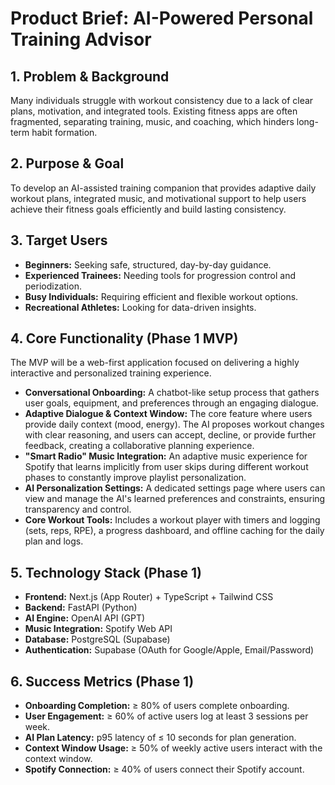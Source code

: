 # Product Brief: AI-Powered Personal Training Advisor

## 1. Problem & Background

Many individuals struggle with workout consistency due to a lack of clear plans, motivation, and integrated tools. Existing fitness apps are often fragmented, separating training, music, and coaching, which hinders long-term habit formation.

## 2. Purpose & Goal

To develop an AI-assisted training companion that provides adaptive daily workout plans, integrated music, and motivational support to help users achieve their fitness goals efficiently and build lasting consistency.

## 3. Target Users

*   **Beginners:** Seeking safe, structured, day-by-day guidance.
*   **Experienced Trainees:** Needing tools for progression control and periodization.
*   **Busy Individuals:** Requiring efficient and flexible workout options.
*   **Recreational Athletes:** Looking for data-driven insights.

## 4. Core Functionality (Phase 1 MVP)

The MVP will be a web-first application focused on delivering a highly interactive and personalized training experience.

*   **Conversational Onboarding:** A chatbot-like setup process that gathers user goals, equipment, and preferences through an engaging dialogue.
*   **Adaptive Dialogue & Context Window:** The core feature where users provide daily context (mood, energy). The AI proposes workout changes with clear reasoning, and users can accept, decline, or provide further feedback, creating a collaborative planning experience.
*   **"Smart Radio" Music Integration:** An adaptive music experience for Spotify that learns implicitly from user skips during different workout phases to constantly improve playlist personalization.
*   **AI Personalization Settings:** A dedicated settings page where users can view and manage the AI's learned preferences and constraints, ensuring transparency and control.
*   **Core Workout Tools:** Includes a workout player with timers and logging (sets, reps, RPE), a progress dashboard, and offline caching for the daily plan and logs.

## 5. Technology Stack (Phase 1)

*   **Frontend:** Next.js (App Router) + TypeScript + Tailwind CSS
*   **Backend:** FastAPI (Python)
*   **AI Engine:** OpenAI API (GPT)
*   **Music Integration:** Spotify Web API
*   **Database:** PostgreSQL (Supabase)
*   **Authentication:** Supabase (OAuth for Google/Apple, Email/Password)

## 6. Success Metrics (Phase 1)

*   **Onboarding Completion:** ≥ 80% of users complete onboarding.
*   **User Engagement:** ≥ 60% of active users log at least 3 sessions per week.
*   **AI Plan Latency:** p95 latency of ≤ 10 seconds for plan generation.
*   **Context Window Usage:** ≥ 50% of weekly active users interact with the context window.
*   **Spotify Connection:** ≥ 40% of users connect their Spotify account.

